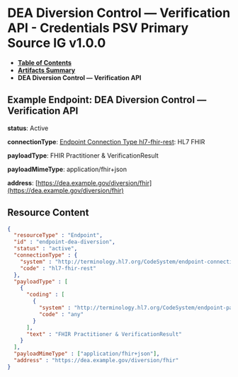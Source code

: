 # DEA Diversion Control — Verification API - Credentials PSV Primary Source IG v1.0.0

* [**Table of Contents**](toc.md)
* [**Artifacts Summary**](artifacts.md)
* **DEA Diversion Control — Verification API**

## Example Endpoint: DEA Diversion Control — Verification API

**status**: Active

**connectionType**: [Endpoint Connection Type hl7-fhir-rest](http://terminology.hl7.org/6.5.0/CodeSystem-endpoint-connection-type.html#endpoint-connection-type-hl7-fhir-rest): HL7 FHIR

**payloadType**: FHIR Practitioner & VerificationResult

**payloadMimeType**: application/fhir+json

**address**: [https://dea.example.gov/diversion/fhir](https://dea.example.gov/diversion/fhir)



## Resource Content

```json
{
  "resourceType" : "Endpoint",
  "id" : "endpoint-dea-diversion",
  "status" : "active",
  "connectionType" : {
    "system" : "http://terminology.hl7.org/CodeSystem/endpoint-connection-type",
    "code" : "hl7-fhir-rest"
  },
  "payloadType" : [
    {
      "coding" : [
        {
          "system" : "http://terminology.hl7.org/CodeSystem/endpoint-payload-type",
          "code" : "any"
        }
      ],
      "text" : "FHIR Practitioner & VerificationResult"
    }
  ],
  "payloadMimeType" : ["application/fhir+json"],
  "address" : "https://dea.example.gov/diversion/fhir"
}

```
